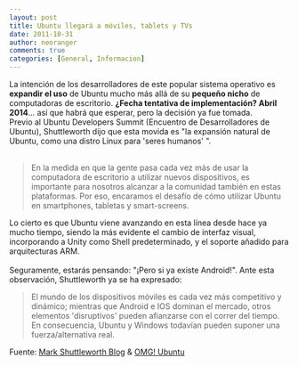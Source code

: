 ```yaml
---
layout: post
title: Ubuntu llegará a móviles, tablets y TVs
date: 2011-10-31
author: neoranger
comments: true
categories: [General, Informacion]
---
```

La intención de los desarrolladores de este popular sistema operativo es <b>expandir el uso</b> de Ubuntu mucho más allá de su <b>pequeño nicho</b> de computadoras de escritorio. <b>¿Fecha tentativa de implementación? Abril 2014</b>... así que habrá que esperar, pero la decisión ya fue tomada.    <a href="http://www.blogger.com/blogger.g?blogID=6980986801463973491" name="more"></a><br />Previo al Ubuntu Developers Summit (Encuentro de Desarrolladores de  Ubuntu), Shuttleworth dijo que esta movida es "la expansión natural de  Ubuntu, como una distro Linux para 'seres humanos' ".<br /><br /><blockquote class="tr_bq">En la medida en que la gente pasa cada vez más de usar la computadora de  escritorio a utilizar nuevos dispositivos, es importante para nosotros  alcanzar a la comunidad también en estas plataformas. Por eso, encaramos  el desafío de cómo utilizar Ubuntu en smartphones, tabletas y  smart-screens.</blockquote>Lo cierto es que Ubuntu viene avanzando en esta línea desde hace ya  mucho tiempo, siendo la más evidente el cambio de interfaz visual,  incorporando a Unity como Shell predeterminado, y el soporte añadido  para arquitecturas ARM.<br /><br />Seguramente, estarás pensando: "¡Pero si ya existe Android!". Ante esta observación, Shuttleworth ya se ha expresado:<br /><blockquote class="tr_bq">El mundo de los dispositivos móviles es cada vez más competitivo y  dinámico; mientras que Android e IOS dominan el mercado, otros elementos  'disruptivos' pueden afianzarse con el correr del tiempo. En  consecuencia, Ubuntu y Windows todavían pueden suponer una  fuerza/alternativa real.</blockquote>Fuente: <a href="http://www.markshuttleworth.com/archives/820" target="_blank">Mark Shuttleworth Blog</a> &amp; <a href="http://www.omgubuntu.co.uk/2011/10/ubuntu-heading-to-tvs-smartphones-and-tablets/" target="_blank">OMG! Ubuntu</a><br /><br />
